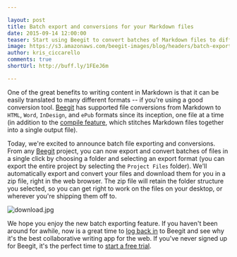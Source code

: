```yaml
---

layout: post
title: Batch export and conversions for your Markdown files
date: 2015-09-14 12:00:00
teaser: Start using Beegit to convert batches of Markdown files to different formats
image: https://s3.amazonaws.com/beegit-images/blog/headers/batch-export.jpg
author: kris_ciccarello
comments: true
shortUrl: http://buff.ly/1FEeJ6m

---
```


One of the great benefits to writing content in Markdown is that it can be easily translated to many different formats -- if you're using a good conversion tool. [Beegit](https://beegit.com) has supported file conversions from Markdown to `HTML`, `Word`, `InDesign`, and `ePub` formats since its inception, one file at a time (in addition to the [compile feature](http://blog.beegit.com/platform/2015/02/27/publish-and-compile/), which stitches Markdown files together into a single output file).

Today, we're excited to announce batch file exporting and conversions. From any [Beegit](https://beegit.com) project, you can now export and convert batches of files in a single click by choosing a folder and selecting an export format (you can export the entire project by selecting the `Project Files` folder). We'll automatically export and convert your files and download them for you in a zip file, right in the web browser. The zip file will retain the folder structure you selected, so you can get right to work on the files on your desktop, or wherever you're shipping them off to.

![download.jpg](https://ucarecdn.com/01aba0a8-9199-4fad-9273-67064596380d/)

We hope you enjoy the new batch exporting feature. If you haven't been around for awhile, now is a great time to [log back in](https://beegit.com/login) to Beegit and see why it's the best collaborative writing app for the web. If you've never signed up for Beegit, it's the perfect time to [start a free trial](https://beegit.com/signup?plan=basic).